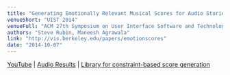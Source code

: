 ```yaml
---
title: "Generating Emotionally Relevant Musical Scores for Audio Stories"
venueShort: "UIST 2014"
venueFull: "ACM 27th Symposium on User Interface Software and Technology"
authors: "Steve Rubin, Maneesh Agrawala"
link: "http://vis.berkeley.edu/papers/emotionscores"
date: "2014-10-07"
---
```


[YouTube][1] | [Audio Results][2] | [Library for constraint-based score generation][3]

[1]: https://www.youtube.com/watch?v=hrHprLYDkN4
[2]: http://vis.berkeley.edu/papers/emotionscores/results
[3]: https://github.com/ucbvislab/radiotool

